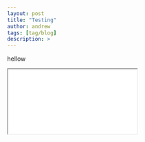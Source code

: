 ```yaml
---
layout: post
title: "Testing"
author: andrew
tags: [tag/blog]
description: >
---
```

hellow

<iframe src="../javascripts/box.js" marginwidth="0" marginheight="0" scrolling="no"></iframe>



